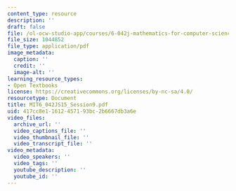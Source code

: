 ```yaml
---
content_type: resource
description: ''
draft: false
file: /ol-ocw-studio-app/courses/6-042j-mathematics-for-computer-science-spring-2015/mit6_042js15_session9.pdf
file_size: 1044852
file_type: application/pdf
image_metadata:
  caption: ''
  credit: ''
  image-alt: ''
learning_resource_types:
- Open Textbooks
license: https://creativecommons.org/licenses/by-nc-sa/4.0/
resourcetype: Document
title: MIT6_042JS15_Session9.pdf
uid: 417cc8e1-1612-4571-93bc-2b6667db3a6e
video_files:
  archive_url: ''
  video_captions_file: ''
  video_thumbnail_file: ''
  video_transcript_file: ''
video_metadata:
  video_speakers: ''
  video_tags: ''
  youtube_description: ''
  youtube_id: ''
---
```

